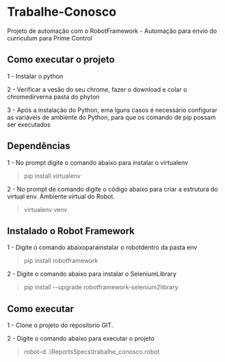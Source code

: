 # Trabalhe-Conosco
Projeto de automação com o RobotFramework - Automação para envio do curriculum para Prime Control

## Como executar o projeto
1 - Instalar o python

2 - Verificar a vesão do seu chrome, fazer o download e colar o chromedirverna pasta do phyton

3 - Após a instalação do Python, ema lguns casos é necessário configurar as variáveis de ambiente do Python, para que os comando de pip possam ser executados

## Dependências
1 - No prompt digite o  comando abaixo para instalar o virtualenv
 
 > pip install virtualenv

2 - No prompt de comando digite o código abaixo para criar a estrutura do virtual env. Ambiente virtual do Robot.

> virtualenv venv

## Instalado o Robot Framework 
1 -  Digite o comando abaixoparainstalar o robotdentro da pasta env

> pip install robotframework

2 -  Digite o comando abaixo para instalar o SeleniumLibrary

> pip install --upgrade robotframework-selenium2library

## Como executar

1 - Clone o projeto do repositorio GIT.

2 - Digite o comando abaixo para executar o projeto

 >robot–d .\ReportsSpecs\trabalhe_conosco.robot






